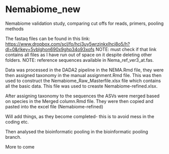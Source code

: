 # Nemabiome_new
Nemabiome validation study, comparing cut offs for reads, primers, pooling methods 

The fastaq files can be found in this link: https://www.dropbox.com/scl/fo/hcj3uy5wrzjnkxlhcj8o5/h?dl=0&rlkey=5vblghon690x9ghp34o93xofs NOTE: must check if that link contains all files as I have run out of space on it despite deleting other folders. NOTE: reference sequences available in Nema_ref_ver3_at.fas.

Data was processed in the DADA2 pipeline in the NEMA.Rmd file, they were then assigned taxonomy in the manual assignment.Rmd file. This was then used to construct the Nemabiome_Raw_Masterfile.xlsx file which contains all the basic data. This file was used to creaste Nemabiome-refined.xlsx.

After assigning taxonomy to the sequences the ASVs were merged based on species in the Merged column.Rmd file. They were then copied and pasted into the excel file (Nemabiome-refined)

Will add things, as they become completed- this is to avoid mess in the coding etc. 

Then analysed the bioinformatic pooling in the bioinformatic pooling branch.

More to come

